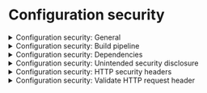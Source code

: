 # Configuration security

<details>
  <summary>
    Configuration security: General
  </summary>

  Ensure that the configuration provides:
  * A secure, repeatable, and automatable build environment.
  * Hardened 3rd party library, dependency, and configuration management such that out-of-date or insecure components are blocked from 
  inclusion in the application.
  * A secure-by-default configuration, such that administrators and users have to weaken the default security posture.
</details>

<details>
  <summary>
    Configuration security: Build pipeline
  </summary>
  
Build pipelines provide the ability for repeatable security. When an insecurity is discovered it should be resolved in the source code, 
build, or deployment scripts and tested automatically.
  
  * Perform build and deployment processes in a secure and repeatable way by using CI/CD automation, automated configuration management, 
  and automated deployment scripts.
  * Enable all compiler flags that provide buffer overflow protections and warnings (including stack randomization 
  and data execution prevention) and break the build if an unsafe pointer, memory, format string, integer, or string operation is found.
  * Harden the server configuration according to the recommendations of application server and frameworks in use.
  * Use automated deployment scripts to ensure the application, configuration, and all dependencies can be re-deployed, 
  built from a documented and tested runbook in a reasonable time, or restored from backups in a timely fashion.
  * Allow authorized administrators to verify the integrity of all security-relevant configurations to detect tampering.
  * When deploying binaries to tainted devices, use binary signatures, trusted connections, and verify endpoints.
  * Sandbox/isolate deployments at the network layer, especially during dangerous actions like deserialization.
  * Segregate components of different trust levels using vetted security controls.
</details>

<details>
  <summary>
    Configuration security: Dependencies
  </summary>
  
  * Use a dependency checker during build or compile time to verify that all components are up-to-date.
  * Remove all unneeded features, documentation, samples, and configurations (such as sample applications, platform documentation, 
  and default or example users).
  * If application assets (such as JavaScript libraries, CSS stylesheets, or web fonts) are hosted externally on a content delivery network 
  (CDN) or external provider, use Subresource Integrity (SRI) to validate the integrity of the asset.
  * Ensure that third-party components come from pre-defined, trusted and continually maintained repositories.
  * Maintain an inventory catalog of all third-party libraries in use.
  * Reduce attack surface by sandboxing or encapsulating third-party libraries to expose only the required behavior into the application.
</details>

<details>
  <summary>
    Configuration security: Unintended security disclosure
  </summary>
  
  * Configure web/application server and framework error messages are configured to deliver user actionable, customized responses to 
  eliminate any unintended security disclosures.
  * Disable web/application server and framework debug modes in production to eliminate debug features, developer consoles, 
  and unintended security disclosures.
  * Avoid exposing detailed version information of system components in HTTP headers or any part of the HTTP response.
</details>

<details>
  <summary>
    Configuration security: HTTP security headers
  </summary>
  
  * Use a content type header specifying a safe character set in every HTTP response (e.g., UTF-8, ISO 8859-1).
  * Use Content-Disposition: attachment; filename="api.json" in all API responses (or other appropriate filenames for the content type).
  * Use a content security policy (CSPv2) that mitigates XSS attacks (e.g. HTML, DOM, JSON, and JavaScript injection vulnerabilities).
  * Use X-Content-Type-Options: nosniff in all responses.
  * Include HTTP Strict Transport Security headers on all responses and for all subdomains, such as Strict-Transport-Security: 
  max-age=15724800; includeSubdomains.
  * Include a suitable "Referrer-Policy" header, such as "no-referrer" or "same-origin".
</details>

<details>
  <summary>
    Configuration security: Validate HTTP request header
  </summary>
  
  * Ensure the application server only accepts the HTTP methods in use by the application or API, including pre-flight OPTIONS.
  * Do not use the supplied Origin header for authentication or access control decisions, as the Origin header can easily be 
  changed by an attacker.
  * Use a strict whitelist of trusted domains for the cross-domain resource sharing (CORS) Access-Control-Allow-Origin header 
  to match against, and do not support the "null" origin.
  * Authenticate HTTP headers added by a trusted proxy or SSO devices, such as a bearer token, by the application.
</details>

